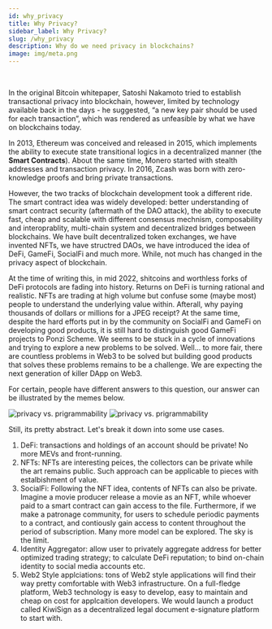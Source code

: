 ```yaml
---
id: why_privacy
title: Why Privacy?
sidebar_label: Why Privacy?
slug: /why_privacy
description: Why do we need privacy in blockchains?
image: img/meta.png
---
```


<br/>

In the original Bitcoin whitepaper, Satoshi Nakamoto tried to establish transactional privacy into blockchain, however, limited by technology available back in the days - he suggested, “a new key pair should be used for each transaction”, which was rendered as unfeasible by what we have on blockchains today. 

In 2013, Ethereum was conceived and released in 2015, which implements the ability to execute state transitional logics in a decentralized manner (the **Smart Contracts**). About the same time, Monero started with stealth addresses and transaction privacy. In 2016, Zcash was born with zero-knowledge proofs and bring private transactions.

However, the two tracks of blockchain development took a different ride. The smart contract idea was widely developed: better understanding of smart contract security (aftermath of the DAO attack), the ability to execute fast, cheap and scalable with different consensus mechnism, composability and interoprablity, multi-chain system and decentralized bridges between blockchains. We have built decentralized token exchanges, we have invented NFTs, we have structred DAOs, we have introduced the idea of DeFi, GameFi, SocialFi and much more. While, not much has changed in the privacy aspect of blockchain.

At the time of writing this, in mid 2022, shitcoins and worthless forks of DeFi protocols are fading into history. Returns on DeFi is turning rational and realistic. NFTs are trading at high volume but confuse some (maybe most) people to understand the underlying value within. Afterall, why paying thousands of dollars or millions for a JPEG receipt? At the same time, despite the hard efforts put in by the community on SocialFi and GameFi on developing good products, it is still hard to distinguish good GameFi projects to Ponzi Scheme. We seems to be stuck in a cycle of innovations and trying to explore a new problems to be solved. Well... to more fair, there are countless problems in Web3 to be solved but building good products that solves these problems remains to be a challenge. We are expecting the next generation of killer DApp on Web3. 

For certain, people have different answers to this question, our answer can be illustrated by the memes below.

<div style={{width: "100%", minHeight: 332}}>
    <img style={{'float': 'left', width: "40%", marginLeft: "5%", marginRight: "5%", marginBottom: "5%"}} src="https://i.imgflip.com/6o61qe.jpg" alt="privacy vs. prigrammability" />
    <img style={{'float': 'left', width: "40%", marginLeft: "5%", marginRight: "5%", marginBottom: "5%"}} src="https://i.imgflip.com/6o630q.jpg" alt="privacy vs. prigrammability" />
</div>

Still, its pretty abstract. Let's break it down into some use cases. 

1. DeFi: transactions and holdings of an account should be private! No more MEVs and front-running. 
2. NFTs: NFTs are interesting peices, the collectors can be private while the art remains public. Such approach can be applicable to pieces with estalbishment of value. 
3. SocialFi: Following the NFT idea, contents of NFTs can also be private. Imagine a movie producer release a movie as an NFT, while whoever paid to a smart contract can gain access to the file. Furthermore, if we make a patronage community, for users to schedule periodic payments to a contract, and contiously gain access to content throughout the period of subscription. Many more model can be explored. The sky is the limit. 
4. Identity Aggregator: allow user to privately aggregate address for better optimized trading strategy; to calculate DeFi reputation; to bind on-chain identity to social media accounts etc. 
5. Web2 Style applciations: tons of Web2 style applications will find their way pretty comfortable with Web3 infrastructure. On a full-fledge platform, Web3 technology is easy to develop, easy to maintain and cheap on cost for applcaition developers. We would launch a product called KiwiSign as a decentralized legal document e-signature platform to start with. 
